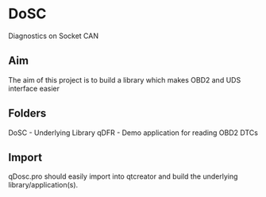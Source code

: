 # DoSC
Diagnostics on Socket CAN

## Aim
The aim of this project is to build a library which makes OBD2 and UDS interface easier

## Folders

DoSC - Underlying Library
qDFR - Demo application for reading OBD2 DTCs

## Import

qDosc.pro should easily import into qtcreator and build the underlying library/application(s).
